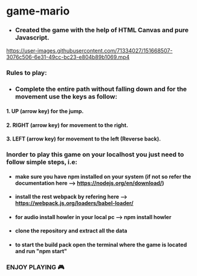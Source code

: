 # game-mario
 
- ### Created the game with the help of HTML Canvas and pure Javascript.
 
https://user-images.githubusercontent.com/71334027/151668507-3076c506-6e31-49cc-bc23-e804b89b1069.mp4

### Rules to play:

- ### Complete the entire path without falling down and for the movement use the keys as follow:

#### 1. UP (arrow key) for the jump.
#### 2. RIGHT (arrow key) for movement to the right.
#### 3. LEFT (arrow key) for movement to the left (Reverse back).


### Inorder to play this game on your localhost you just need to follow simple steps, i.e:

- #### make sure you have npm installed on your system (if not so refer the documentation here -->  https://nodejs.org/en/download/)
- #### install the rest webpack by refering here --> https://webpack.js.org/loaders/babel-loader/
- #### for audio install howler in your local pc  --> npm install howler
- #### clone the repository and extract all the data 
- #### to start the build pack open the terminal where the game is located and run "npm start"



### ENJOY PLAYING 🎮
